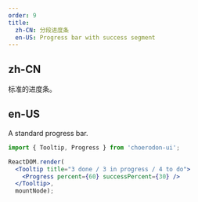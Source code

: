 ```yaml
---
order: 9
title:
  zh-CN: 分段进度条
  en-US: Progress bar with success segment
---
```


## zh-CN

标准的进度条。

## en-US

A standard progress bar.

````jsx
import { Tooltip, Progress } from 'choerodon-ui';

ReactDOM.render(
  <Tooltip title="3 done / 3 in progress / 4 to do">
    <Progress percent={60} successPercent={30} />
  </Tooltip>,
  mountNode);
````
